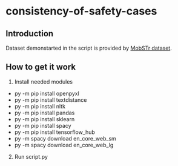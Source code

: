 # consistency-of-safety-cases

## Introduction
Dataset demonstarted in the script is provided by [MobSTr dataset](https://github.com/panorama-research/mobstr-dataset#the-mobstr-dataset-model-based-safety-assurance-and-traceability).

## How to get it work 

1. Install needed modules

* py -m pip install openpyxl 
* py -m pip install textdistance
* py -m pip install nltk
* py -m pip install pandas
* py -m pip install sklearn
* py -m pip install spacy 
* py -m pip install tensorflow_hub
* py -m spacy download en_core_web_sm 
* py -m spacy download en_core_web_lg

2. Run script.py
